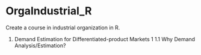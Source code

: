# OrgaIndustrial_R
Create a course in industrial organization in R.

1. Demand Estimation for Differentiated-product
Markets 1
1.1 Why Demand Analysis/Estimation? 

